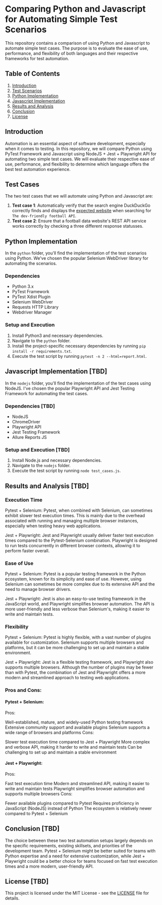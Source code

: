 # Comparing Python and Javascript for Automating Simple Test Scenarios

This repository contains a comparison of using Python and Javascript to automate simple test cases. The purpose is to evaluate the ease of use, performance, and flexibility of both languages and their respective frameworks for test automation.

## Table of Contents

1. [Introduction](#introduction)
2. [Test Scenarios](#test-scenarios)
3. [Python Implementation](#python-implementation)
4. [Javascript Implementation](#javascript-implementation)
5. [Results and Analysis](#results-and-analysis)
6. [Conclusion](#conclusion)
7. [License](#license)

## Introduction

Automation is an essential aspect of software development, especially when it comes to testing. In this repository, we will compare Python using PyTest Framework and Javascript using NodeJS + Jest + Playwright API for automating two simple test cases. We will evaluate their respective ease of use, performance, and flexibility to determine which language offers the best test automation experience.

## Test Cases

The two test cases that we will automate using Python and Javascript are:

1. **Test case 1**: Automatically verify that the search engine DuckDuckGo correctly finds and displays the [expected website](https://www.football-data.org/) when searching for `The dev-friendly football API`.
2. **Test case 2**: Ensure that a football data website's REST API service works correctly by checking a three different response statusses.

## Python Implementation

In the `python` folder, you'll find the implementation of the test scenarios using Python. We've chosen the popular Selenium WebDriver library for automating the scenarios.

### Dependencies

- Python 3.x
- PyTest Framework
- PyTest Xdist Plugin
- Selenium WebDriver
- Requests HTTP Library
- Webdriver Manager

### Setup and Execution

1. Install Python3 and necessary dependencies.
2. Navigate to the `python` folder.
3. Install the project-specific necessary dependencies by running `pip install -r requirements.txt`.
4. Execute the test script by running `pytest -n 2 --html=report.html`.

## Javascript Implementation [TBD]

In the `nodejs` folder, you'll find the implementation of the test cases using NodeJS. I've chosen the popular Playwright API and Jest Testing Framework for automating the test cases.

### Dependencies [TBD]

- NodeJS
- ChromeDriver
- Playwright API
- Jest Testing Framework
- Allure Reports JS

### Setup and Execution [TBD]

1. Install Node.js and necessary dependencies.
2. Navigate to the `nodejs` folder.
3. Execute the test script by running `node test_cases.js`.

## Results and Analysis [TBD]

### Execution Time
Pytest + Selenium: Pytest, when combined with Selenium, can sometimes exhibit slower test execution times. This is mainly due to the overhead associated with running and managing multiple browser instances, especially when testing heavy web applications.

Jest + Playwright: Jest and Playwright usually deliver faster test execution times compared to the Pytest-Selenium combination. Playwright is designed to run tests concurrently in different browser contexts, allowing it to perform faster overall.

### Ease of Use
Pytest + Selenium: Pytest is a popular testing framework in the Python ecosystem, known for its simplicity and ease of use. However, using Selenium can sometimes be more complex due to its extensive API and the need to manage browser drivers.

Jest + Playwright: Jest is also an easy-to-use testing framework in the JavaScript world, and Playwright simplifies browser automation. The API is more user-friendly and less verbose than Selenium's, making it easier to write and maintain tests.

### Flexibility
Pytest + Selenium: Pytest is highly flexible, with a vast number of plugins available for customization. Selenium supports multiple browsers and platforms, but it can be more challenging to set up and maintain a stable environment.

Jest + Playwright: Jest is a flexible testing framework, and Playwright also supports multiple browsers. Although the number of plugins may be fewer than with Pytest, the combination of Jest and Playwright offers a more modern and streamlined approach to testing web applications.

### Pros and Cons:

#### Pytest + Selenium:
Pros:

Well-established, mature, and widely-used Python testing framework
Extensive community support and available plugins
Selenium supports a wide range of browsers and platforms
Cons:

Slower test execution time compared to Jest + Playwright
More complex and verbose API, making it harder to write and maintain tests
Can be challenging to set up and maintain a stable environment

#### Jest + Playwright:
Pros:

Fast test execution time
Modern and streamlined API, making it easier to write and maintain tests
Playwright simplifies browser automation and supports multiple browsers
Cons:

Fewer available plugins compared to Pytest
Requires proficiency in JavaScript (NodeJS) instead of Python
The ecosystem is relatively newer compared to Pytest + Selenium


## Conclusion [TBD]

The choice between these two test automation setups largely depends on the specific requirements, existing skillsets, and priorities of the development team. Pytest + Selenium might be better suited for teams with Python expertise and a need for extensive customization, while Jest + Playwright could be a better choice for teams focused on fast test execution times and a more modern, user-friendly API.

## License [TBD]

This project is licensed under the MIT License - see the [LICENSE](LICENSE) file for details.

